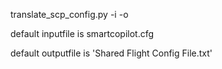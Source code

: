 translate_scp_config.py -i <inputfile> -o <outputfile>

default inputfile is smartcopilot.cfg

default outputfile is 'Shared Flight Config File.txt'
